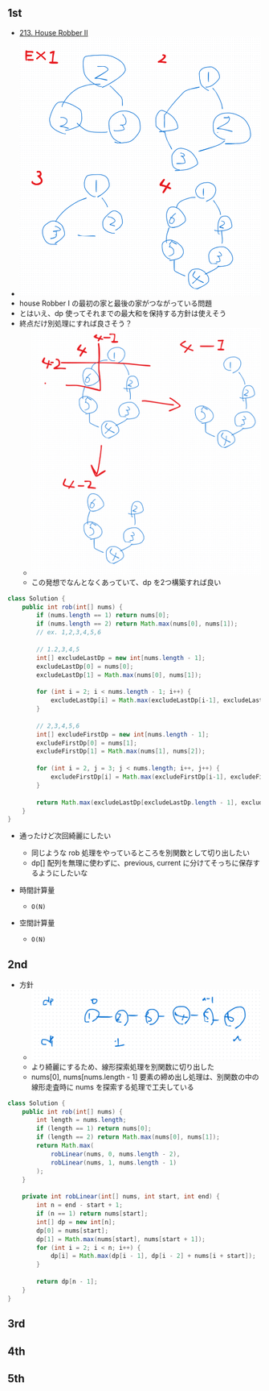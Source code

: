 ## 1st
- [213. House Robber II](https://leetcode.com/problems/house-robber-ii/description/)
- ![img.png](img.png)
- house Robber I の最初の家と最後の家がつながっている問題
- とはいえ、dp 使ってそれまでの最大和を保持する方針は使えそう
- 終点だけ別処理にすれば良さそう？
  - ![img_1.png](img_1.png)
  - この発想でなんとなくあっていて、dp を2つ構築すれば良い
```java
class Solution {
    public int rob(int[] nums) {
        if (nums.length == 1) return nums[0];
        if (nums.length == 2) return Math.max(nums[0], nums[1]);
        // ex. 1,2,3,4,5,6
        
        // 1.2,3,4,5
        int[] excludeLastDp = new int[nums.length - 1];
        excludeLastDp[0] = nums[0];
        excludeLastDp[1] = Math.max(nums[0], nums[1]);

        for (int i = 2; i < nums.length - 1; i++) {
            excludeLastDp[i] = Math.max(excludeLastDp[i-1], excludeLastDp[i-2] + nums[i]);
        }

        // 2,3,4,5,6
        int[] excludeFirstDp = new int[nums.length - 1];
        excludeFirstDp[0] = nums[1];
        excludeFirstDp[1] = Math.max(nums[1], nums[2]);

        for (int i = 2, j = 3; j < nums.length; i++, j++) {
            excludeFirstDp[i] = Math.max(excludeFirstDp[i-1], excludeFirstDp[i-2] + nums[j]);
        }

        return Math.max(excludeLastDp[excludeLastDp.length - 1], excludeFirstDp[excludeFirstDp.length - 1]);
    }
}
```
- 通ったけど次回綺麗にしたい
  - 同じような rob 処理をやっているところを別関数として切り出したい
  - dp[] 配列を無理に使わずに、previous, current に分けてそっちに保存するようにしたいな

- 時間計算量
  - `O(N)`
- 空間計算量
  - `O(N)`

## 2nd
- 方針
  - ![img_2.png](img_2.png)
  - より綺麗にするため、線形探索処理を別関数に切り出した
  - nums[0], nums[nums.length - 1] 要素の締め出し処理は、別関数の中の線形走査時に nums を探索する処理で工夫している
```java
class Solution {
    public int rob(int[] nums) {
        int length = nums.length;
        if (length == 1) return nums[0];
        if (length == 2) return Math.max(nums[0], nums[1]);
        return Math.max(
            robLinear(nums, 0, nums.length - 2),
            robLinear(nums, 1, nums.length - 1)
        );
    }

    private int robLinear(int[] nums, int start, int end) {
        int n = end - start + 1;
        if (n == 1) return nums[start];
        int[] dp = new int[n];
        dp[0] = nums[start];
        dp[1] = Math.max(nums[start], nums[start + 1]);
        for (int i = 2; i < n; i++) {
            dp[i] = Math.max(dp[i - 1], dp[i - 2] + nums[i + start]);
        }

        return dp[n - 1];
    }
}
```

## 3rd

## 4th

## 5th
